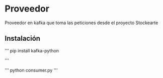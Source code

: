 # Proveedor

Proveedor en kafka que toma las peticiones desde el proyecto Stockearte

## Instalación

'''
pip install kafka-python 

'''

'''
python consumer.py
'''

